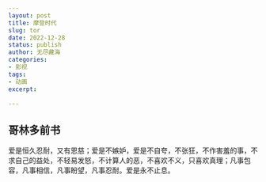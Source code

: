 ```yaml
---
layout: post
title: 摩登时代
slug: tor
date: 2022-12-28
status: publish
author: 无尽藏海
categories: 
- 影视
tags:
- 动画
excerpt: 

---
```

## 哥林多前书

爱是恒久忍耐，又有恩慈；爱是不嫉妒，爱是不自夸，不张狂，不作害羞的事，不求自己的益处，不轻易发怒，不计算人的恶，不喜欢不义，只喜欢真理；凡事包容，凡事相信，凡事盼望，凡事忍耐。爱是永不止息。
